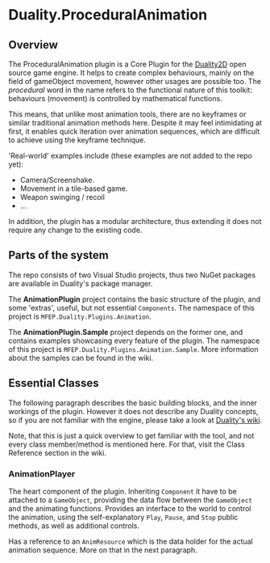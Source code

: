 # Duality.ProceduralAnimation
## Overview
The ProceduralAnimation plugin is a Core Plugin for the [Duality2D](http://duality.adamslair.net/) open source game engine.
It helps to create complex behaviours, mainly on the field of gameObject movement, however other usages are possible too.
The *procedural* word in the name refers to the functional nature of this toolkit:
behaviours (movement) is controlled by mathematical functions.

This means, that unlike most animation tools, there are no keyframes or similar traditional animation methods here.
Despite it may feel intimidating at first, it enables quick iteration over animation sequences,
which are difficult to achieve using the keyframe technique.

'Real-world' examples include (these examples are not added to the repo yet):
* Camera/Screenshake.
* Movement in a tile-based game.
* Weapon swinging / recoil
* ...

In addition, the plugin has a modular architecture, thus extending it does not require any change to the existing code.

## Parts of the system
The repo consists of two Visual Studio projects, thus two NuGet packages are available in Duality's package manager.

The **AnimationPlugin** project contains the basic structure of the plugin, and some 'extras', useful, but not essential `Components`.
The namespace of this project is `MFEP.Duality.Plugins.Animation`.

The **AnimationPlugin.Sample** project depends on the former one, and contains examples showcasing every feature of the plugin.
The namespace of this project is `MFEP.Duality.Plugins.Animation.Sample`. More information about the samples can be found in the wiki.

## Essential Classes
The following paragraph describes the basic building blocks, and the inner workings of the plugin.
However it does not describe any Duality concepts, so if you are not familiar with the engine, please take a look at [Duality's wiki](https://github.com/AdamsLair/duality/wiki).

Note, that this is just a quick overview to get familiar with the tool, and not every class member/method is mentioned here.
For that, visit the Class Reference section in the wiki.

### AnimationPlayer
The heart component of the plugin. Inheriting `Component` it have to be attached to a `GameObject`, providing the data flow
between the `GameObject` and the animating functions. Provides an interface to the world to control the animation,
using the self-explanatory `Play`, `Pause`, and `Stop` public methods, as well as additional controls.

Has a reference to an `AnimResource` which is the data holder for the actual animation sequence. More on that in the next paragraph.
